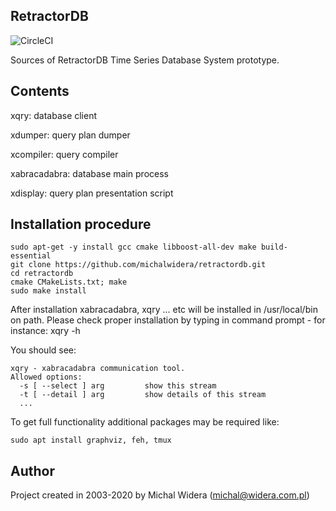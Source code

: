 RetractorDB
-----------------------------------------------------------------------
![CircleCI](https://circleci.com/gh/michalwidera/retractordb.svg?style=shield&circle-token=b1aed4cd0fd95f82927fce06972f5bdb4456a5a3)

Sources of RetractorDB Time Series Database System prototype.

Contents
-----------------------------------------------------------------------

xqry: database client

xdumper: query plan dumper

xcompiler: query compiler

xabracadabra: database main process

xdisplay: query plan presentation script

Installation procedure
-----------------------------------------------------------------------

```
sudo apt-get -y install gcc cmake libboost-all-dev make build-essential
git clone https://github.com/michalwidera/retractordb.git
cd retractordb
cmake CMakeLists.txt; make
sudo make install
```
After installation xabracadabra, xqry ... etc will be installed in /usr/local/bin on path.
Please check proper installation by typing in command prompt - for instance: xqry -h

You should see:
```
xqry - xabracadabra communication tool.
Allowed options:
  -s [ --select ] arg         show this stream
  -t [ --detail ] arg         show details of this stream
  ...
```
  

To get full functionality additional packages may be required like:
```
sudo apt install graphviz, feh, tmux
```

Author
-----------------------------------------------------------------------

Project created in 2003-2020 by Michal Widera
(michal@widera.com.pl)
